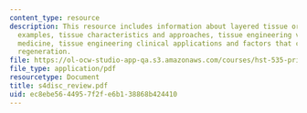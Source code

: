 ```yaml
---
content_type: resource
description: This resource includes information about layered tissue organs and their
  examples, tissue characteristics and approaches, tissue engineering vs regenerative
  medicine, tissue engineering clinical applications and factors that can prevent
  regeneration.
file: https://ol-ocw-studio-app-qa.s3.amazonaws.com/courses/hst-535-principles-and-practice-of-tissue-engineering-fall-2004/ec8ebe5644957f2fe6b138868b424410_s4disc_review.pdf
file_type: application/pdf
resourcetype: Document
title: s4disc_review.pdf
uid: ec8ebe56-4495-7f2f-e6b1-38868b424410
---
```

